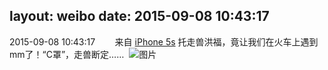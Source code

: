 layout: weibo
date: 2015-09-08 10:43:17
---
2015-09-08 10:43:17  &nbsp;&nbsp;&nbsp;&nbsp;&nbsp;&nbsp; 来自 <a href="sinaweibo://customweibosource" rel="nofollow">iPhone 5s</a>
托走兽洪福，竟让我们在火车上遇到mm了！“C罩”，走兽断定…… ​​​
![图片](https://ww4.sinaimg.cn/large/6d2a6003jw1evuuk66sgrj20hs0dc409.jpg)
